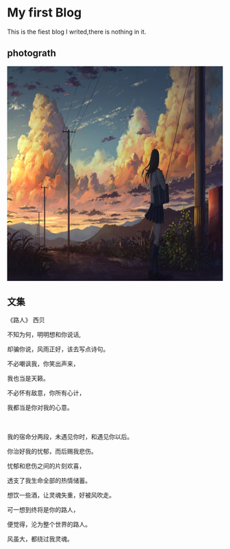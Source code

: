 # My first Blog
This is the fiest blog I writed,there is nothing in it.
## photograth

<p>
<img src="t3.jpg" width="800" height="500" />
</p>

## 文集

《路人》  西贝
<p>
不知为何，明明想和你说话,

却骗你说，风雨正好，该去写点诗句。
</p>



<p>
不必嘲讽我，你笑出声来，

我也当是天籁。

不必怀有敌意，你所有心计，

我都当是你对我的心意。
</p>　



<p>
我的宿命分两段，未遇见你时，和遇见你以后。

你治好我的忧郁，而后赐我悲伤。

忧郁和悲伤之间的片刻欢喜，

透支了我生命全部的热情储蓄。
</p>



<p>
想饮一些酒，让灵魂失重，好被风吹走。

可一想到终将是你的路人，

便觉得，沦为整个世界的路人。

风虽大，都绕过我灵魂。
</p>
